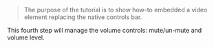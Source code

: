 > The purpose of the tutorial is to show how-to embedded a video element replacing the native controls bar.

This fourth step will manage the volume controls: mute/un-mute and volume level.
